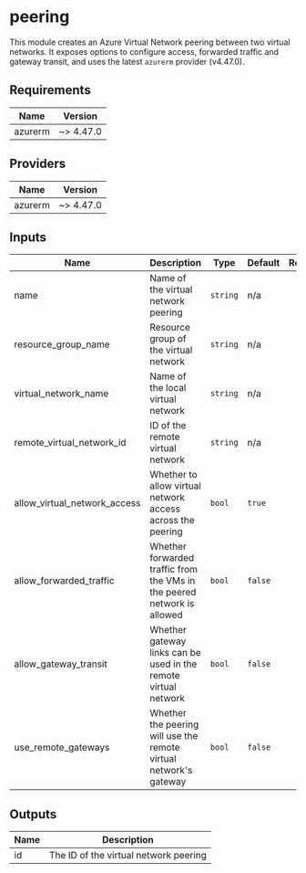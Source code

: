 # peering

This module creates an Azure Virtual Network peering between two virtual networks.  It exposes options to configure access, forwarded traffic and gateway transit, and uses the latest `azurerm` provider (v4.47.0).

<!-- BEGINNING OF PRE-COMMIT-TERRAFORM DOCS HOOK -->
## Requirements

| Name | Version |
|------|---------|
| azurerm | ~> 4.47.0 |

## Providers

| Name | Version |
|------|---------|
| azurerm | ~> 4.47.0 |

## Inputs

| Name | Description | Type | Default | Required |
|------|-------------|------|---------|:--------:|
| name | Name of the virtual network peering | `string` | n/a | yes |
| resource_group_name | Resource group of the virtual network | `string` | n/a | yes |
| virtual_network_name | Name of the local virtual network | `string` | n/a | yes |
| remote_virtual_network_id | ID of the remote virtual network | `string` | n/a | yes |
| allow_virtual_network_access | Whether to allow virtual network access across the peering | `bool` | `true` | no |
| allow_forwarded_traffic | Whether forwarded traffic from the VMs in the peered network is allowed | `bool` | `false` | no |
| allow_gateway_transit | Whether gateway links can be used in the remote virtual network | `bool` | `false` | no |
| use_remote_gateways | Whether the peering will use the remote virtual network's gateway | `bool` | `false` | no |

## Outputs

| Name | Description |
|------|-------------|
| id | The ID of the virtual network peering |

<!-- END OF PRE-COMMIT-TERRAFORM DOCS HOOK -->